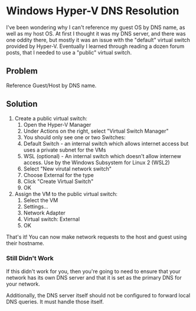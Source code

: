 # Windows Hyper-V DNS Resolution

I've been wondering why I can't reference my guest OS by DNS name, as well as my host OS. At first I thought it was my DNS server, and there was one oddity there, but mostly it was an issue with the "default" virtual switch provided by Hyper-V. Eventually I learned through reading a dozen forum posts, that I needed to use a "public" virtual switch.

## Problem

Reference Guest/Host by DNS name.

## Solution

1. Create a public virtual switch:
    1. Open the Hyper-V Manager
    1. Under Actions on the right, select "Virtual Switch Manager"
    1. You should only see one or two Switches:
    1. Default Switch - an internal switch which allows internet access but uses a private subnet for the VMs
    1. WSL (optional) - An internal switch which doesn't allow internew access. Use by the Windows Subsystem for Linux 2 (WSL2)
    1. Select "New virutal network switch"
    1. Choose External for the type
    1. Click "Create Virtual Switch"
    1. OK
1. Assign the VM to the public virtual switch:
    1. Select the VM
    1. Settings...
    1. Network Adapter
    1. Virtual switch: External
    1. OK

That's it! You can now make network requests to the host and guest using their hostname.

### Still Didn't Work

If this didn't work for you, then you're going to need to ensure that your network has its own DNS server and that it is set as the primary DNS for your network.

Additionally, the DNS server itself should not be configured to forward local DNS queries. It must handle those itself.